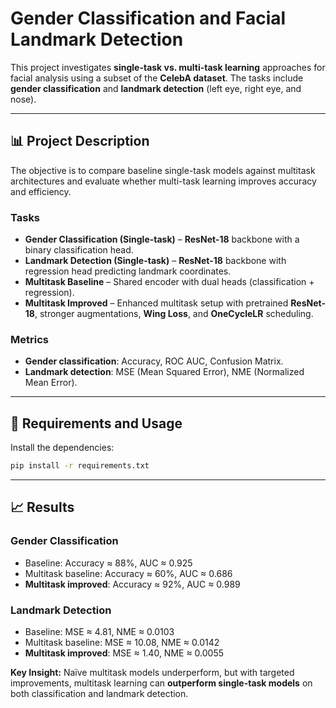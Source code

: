 # Gender Classification and Facial Landmark Detection

This project investigates **single-task vs. multi-task learning** approaches for facial analysis using a subset of the **CelebA dataset**. The tasks include **gender classification** and **landmark detection** (left eye, right eye, and nose).

---

## 📊 Project Description

The objective is to compare baseline single-task models against multitask architectures and evaluate whether multi-task learning improves accuracy and efficiency.

### Tasks

* **Gender Classification (Single-task)** – **ResNet-18** backbone with a binary classification head.
* **Landmark Detection (Single-task)** – **ResNet-18** backbone with regression head predicting landmark coordinates.
* **Multitask Baseline** – Shared encoder with dual heads (classification + regression).
* **Multitask Improved** – Enhanced multitask setup with pretrained **ResNet-18**, stronger augmentations, **Wing Loss**, and **OneCycleLR** scheduling.

### Metrics

* **Gender classification**: Accuracy, ROC AUC, Confusion Matrix.
* **Landmark detection**: MSE (Mean Squared Error), NME (Normalized Mean Error).

---

## 🚀 Requirements and Usage

Install the dependencies:

```bash
pip install -r requirements.txt
```

---

## 📈 Results

### Gender Classification

* Baseline: Accuracy ≈ 88%, AUC ≈ 0.925
* Multitask baseline: Accuracy ≈ 60%, AUC ≈ 0.686
* **Multitask improved**: Accuracy ≈ 92%, AUC ≈ 0.989

### Landmark Detection

* Baseline: MSE ≈ 4.81, NME ≈ 0.0103
* Multitask baseline: MSE ≈ 10.08, NME ≈ 0.0142
* **Multitask improved**: MSE ≈ 1.40, NME ≈ 0.0055

**Key Insight:** Naïve multitask models underperform, but with targeted improvements, multitask learning can **outperform single-task models** on both classification and landmark detection.
